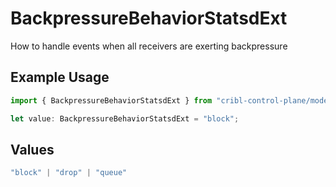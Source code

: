 # BackpressureBehaviorStatsdExt

How to handle events when all receivers are exerting backpressure

## Example Usage

```typescript
import { BackpressureBehaviorStatsdExt } from "cribl-control-plane/models/operations";

let value: BackpressureBehaviorStatsdExt = "block";
```

## Values

```typescript
"block" | "drop" | "queue"
```